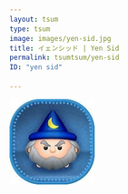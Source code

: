 ```yaml
---
layout: tsum
type: tsum
image: images/yen-sid.jpg
title: イェンシッド | Yen Sid
permalink: tsumtsum/yen-sid
ID: "yen sid"

---
```

<img class="ui image" src="../images/yen-sid.jpg">
